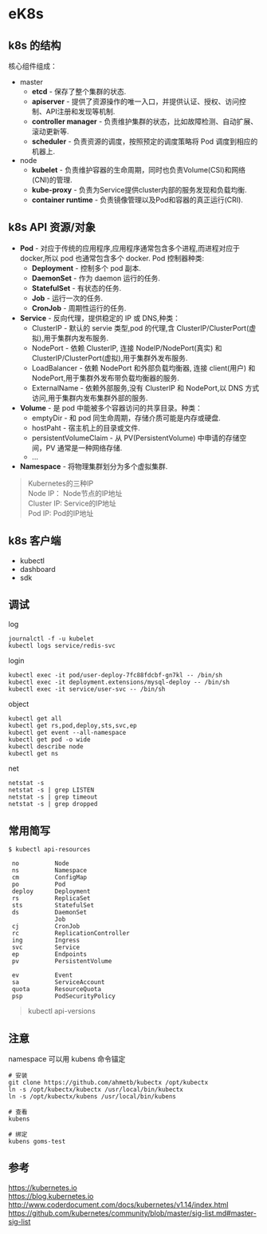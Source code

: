 # eK8s

## k8s 的结构

核心组件组成：  

- master  
    - **etcd** - 保存了整个集群的状态.  
    - **apiserver** - 提供了资源操作的唯一入口，并提供认证、授权、访问控制、API注册和发现等机制.  
    - **controller manager** - 负责维护集群的状态，比如故障检测、自动扩展、滚动更新等.  
    - **scheduler** - 负责资源的调度，按照预定的调度策略将 Pod 调度到相应的机器上.  
- node  
    - **kubelet** - 负责维护容器的生命周期，同时也负责Volume(CSI)和网络(CNI)的管理.    
    - **kube-proxy** - 负责为Service提供cluster内部的服务发现和负载均衡.   
    - **container runtime** - 负责镜像管理以及Pod和容器的真正运行(CRI).  

## k8s API 资源/对象

- **Pod** - 对应于传统的应用程序,应用程序通常包含多个进程,而进程对应于 docker,所以 pod 也通常包含多个 docker.
    Pod 控制器种类:
    - **Deployment** - 控制多个 pod 副本.
    - **DaemonSet** - 作为 daemon 运行的任务.
    - **StatefulSet** - 有状态的任务.
    - **Job** - 运行一次的任务.
    - **CronJob** - 周期性运行的任务.
- **Service** - 反向代理，提供稳定的 IP 或 DNS,种类：  
    - ClusterIP - 默认的 servie 类型,pod 的代理,含 ClusterIP/ClusterPort(虚拟),用于集群内发布服务.
    - NodePort - 依赖 ClusterIP, 连接 NodeIP/NodePort(真实) 和 ClusterIP/ClusterPort(虚拟),用于集群外发布服务.
    - LoadBalancer - 依赖 NodePort 和外部负载均衡器, 连接 client(用户) 和 NodePort,用于集群外发布带负载均衡器的服务.
    - ExternalName - 依赖外部服务,没有 ClusterIP 和 NodePort,以 DNS 方式访问,用于集群内发布集群外部的服务.
- **Volume** - 是 pod 中能被多个容器访问的共享目录。种类：
    - emptyDir - 和 pod 同生命周期，存储介质可能是内存或硬盘.
    - hostPaht - 宿主机上的目录或文件.
    - persistentVolumeClaim - 从 PV(PersistentVolume) 中申请的存储空间，PV 通常是一种网络存储.
    - ...
- **Namespace** - 将物理集群划分为多个虚拟集群.

> Kubernetes的三种IP  
Node IP： Node节点的IP地址  
Cluster IP: Service的IP地址  
Pod IP: Pod的IP地址  

## k8s 客户端

- kubectl 
- dashboard 
- sdk 

## 调试 

log
```
journalctl -f -u kubelet
kubectl logs service/redis-svc  
```

login
```
kubectl exec -it pod/user-deploy-7fc88fdcbf-gn7kl -- /bin/sh  
kubectl exec -it deployment.extensions/mysql-deploy -- /bin/sh  
kubectl exec -it service/user-svc -- /bin/sh  
```

object
```
kubectl get all
kubectl get rs,pod,deploy,sts,svc,ep
kubectl get event --all-namespace
kubectl get pod -o wide
kubectl describe node
kubectl get ns
```

net
```
netstat -s
netstat -s | grep LISTEN
netstat -s | grep timeout
netstat -s | grep dropped
```

## 常用简写
```
$ kubectl api-resources

 no          Node
 ns          Namespace
 cm          ConfigMap
 po          Pod
 deploy      Deployment
 rs          ReplicaSet
 sts         StatefulSet
 ds          DaemonSet
             Job
 cj          CronJob
 rc          ReplicationController
 ing         Ingress
 svc         Service
 ep          Endpoints
 pv          PersistentVolume

 ev          Event
 sa          ServiceAccount
 quota       ResourceQuota
 psp         PodSecurityPolicy
 ```
> kubectl api-versions
## 注意

namespace 可以用 kubens 命令锚定

```
# 安装
git clone https://github.com/ahmetb/kubectx /opt/kubectx
ln -s /opt/kubectx/kubectx /usr/local/bin/kubectx
ln -s /opt/kubectx/kubens /usr/local/bin/kubens

# 查看
kubens

# 绑定
kubens goms-test
```
## 参考

https://kubernetes.io  
https://blog.kubernetes.io  
http://www.coderdocument.com/docs/kubernetes/v1.14/index.html  
https://github.com/kubernetes/community/blob/master/sig-list.md#master-sig-list

